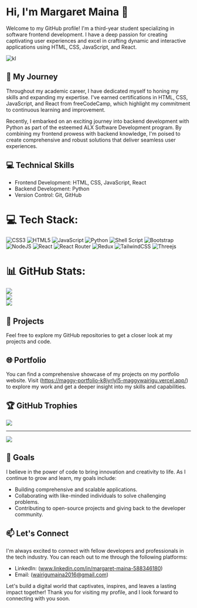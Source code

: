 # Hi, I'm Margaret Maina 👋

Welcome to my GitHub profile! I'm a third-year student specializing in software frontend development. I have a deep passion for creating captivating user experiences and excel in crafting dynamic and interactive applications using HTML, CSS, JavaScript, and React.

![kl](https://github.com/maggywairigu/maggywairigu/assets/68754799/e86bf27c-540e-4763-acc4-d95c3526f9b7)


## 🚀 My Journey

Throughout my academic career, I have dedicated myself to honing my skills and expanding my expertise. I've earned certifications in HTML, CSS, JavaScript, and React from freeCodeCamp, which highlight my commitment to continuous learning and improvement.

Recently, I embarked on an exciting journey into backend development with Python as part of the esteemed ALX Software Development program. By combining my frontend prowess with backend knowledge, I'm poised to create comprehensive and robust solutions that deliver seamless user experiences.

## 💻 Technical Skills

- Frontend Development: HTML, CSS, JavaScript, React
- Backend Development: Python
- Version Control: Git, GitHub

# 💻 Tech Stack:
![CSS3](https://img.shields.io/badge/css3-%231572B6.svg?style=for-the-badge&logo=css3&logoColor=white) ![HTML5](https://img.shields.io/badge/html5-%23E34F26.svg?style=for-the-badge&logo=html5&logoColor=white) ![JavaScript](https://img.shields.io/badge/javascript-%23323330.svg?style=for-the-badge&logo=javascript&logoColor=%23F7DF1E) ![Python](https://img.shields.io/badge/python-3670A0?style=for-the-badge&logo=python&logoColor=ffdd54) ![Shell Script](https://img.shields.io/badge/shell_script-%23121011.svg?style=for-the-badge&logo=gnu-bash&logoColor=white) ![Bootstrap](https://img.shields.io/badge/bootstrap-%23563D7C.svg?style=for-the-badge&logo=bootstrap&logoColor=white) ![NodeJS](https://img.shields.io/badge/node.js-6DA55F?style=for-the-badge&logo=node.js&logoColor=white) ![React](https://img.shields.io/badge/react-%2320232a.svg?style=for-the-badge&logo=react&logoColor=%2361DAFB) ![React Router](https://img.shields.io/badge/React_Router-CA4245?style=for-the-badge&logo=react-router&logoColor=white) ![Redux](https://img.shields.io/badge/redux-%23593d88.svg?style=for-the-badge&logo=redux&logoColor=white) ![TailwindCSS](https://img.shields.io/badge/tailwindcss-%2338B2AC.svg?style=for-the-badge&logo=tailwind-css&logoColor=white) ![Threejs](https://img.shields.io/badge/threejs-black?style=for-the-badge&logo=three.js&logoColor=white)

# 📊 GitHub Stats:
![](https://github-readme-stats.vercel.app/api?username=maggywairigu&theme=dark&hide_border=false&include_all_commits=false&count_private=false)<br/>
![](https://github-readme-streak-stats.herokuapp.com/?user=maggywairigu&theme=dark&hide_border=false)<br/>
![](https://github-readme-stats.vercel.app/api/top-langs/?username=maggywairigu&theme=dark&hide_border=false&include_all_commits=false&count_private=false&layout=compact)


## 🌟 Projects

Feel free to explore my GitHub repositories to get a closer look at my projects and code.

## 🌐 Portfolio

You can find a comprehensive showcase of my projects on my portfolio website. Visit (https://maggy-portfolio-k8jyrlyl5-maggywairigu.vercel.app/) to explore my work and get a deeper insight into my skills and capabilities.

## 🏆 GitHub Trophies
![](https://github-profile-trophy.vercel.app/?username=maggywairigu&theme=radical&no-frame=false&no-bg=false&margin-w=4)

---
[![](https://visitcount.itsvg.in/api?id=maggywairigu&icon=0&color=0)](https://visitcount.itsvg.in)


## 🌱 Goals

I believe in the power of code to bring innovation and creativity to life. As I continue to grow and learn, my goals include:

- Building comprehensive and scalable applications.
- Collaborating with like-minded individuals to solve challenging problems.
- Contributing to open-source projects and giving back to the developer community.

## 📫 Let's Connect

I'm always excited to connect with fellow developers and professionals in the tech industry. You can reach out to me through the following platforms:

- LinkedIn: (www.linkedin.com/in/margaret-maina-588346180)
- Email: (wairigumaina2016@gmail.com)

Let's build a digital world that captivates, inspires, and leaves a lasting impact together! Thank you for visiting my profile, and I look forward to connecting with you soon.
